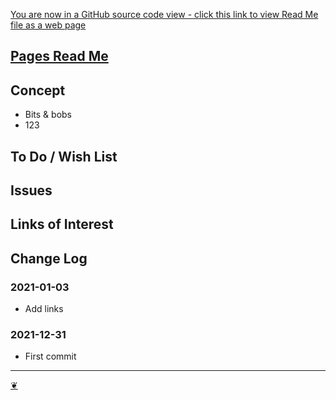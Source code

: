 [You are now in a GitHub source code view - click this link to view Read Me file as a web page](https://theo-armour.github.io/2021/#pages/README.md "View file as a web page.")

## [Pages Read Me](https://theo-armour.github.io/2021/#pages/README.md)

## Concept

*   Bits & bobs
*   123

## To Do / Wish List

## Issues

## Links of Interest

## Change Log

### 2021-01-03

*   Add links

### 2021-12-31

*   First commit

---

[❦](javascript:window.scrollTo(0,0);)